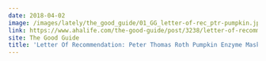 ```yaml
---
date: 2018-04-02
image: /images/lately/the_good_guide/01_GG_letter-of-rec_ptr-pumpkin.jpg
link: https://www.ahalife.com/the-good-guide/post/3238/letter-of-recommendation-peter-thomas-roth-pumpkin-enzyme-mask
site: The Good Guide
title: 'Letter Of Recommendation: Peter Thomas Roth Pumpkin Enzyme Mask'
---
```

